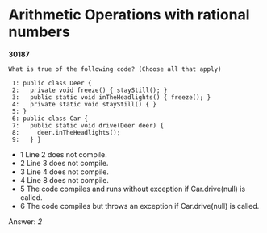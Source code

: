 Arithmetic Operations with rational numbers
===========================================
**30187**
```
What is true of the following code? (Choose all that apply) 
 
 1: public class Deer { 
 2:   private void freeze() { stayStill(); } 
 3:   public static void inTheHeadlights() { freeze(); } 
 4:   private static void stayStill() { } 
 5: } 
 6: public class Car { 
 7:   public static void drive(Deer deer) { 
 8:     deer.inTheHeadlights(); 
 9:   } }
```


- 1 Line 2 does not compile.
- 2 Line 3 does not compile.
- 3 Line 4 does not compile.
- 4 Line 8 does not compile.
- 5 The code compiles and runs without exception if Car.drive(null) is called.
- 6 The code compiles but throws an exception if Car.drive(null) is called.

Answer: *2*

